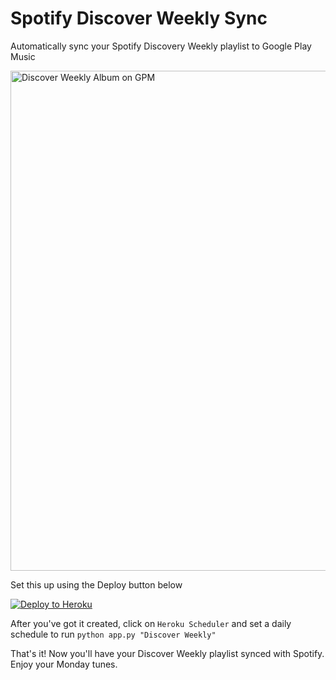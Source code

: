 # Spotify Discover Weekly Sync
Automatically sync your Spotify Discovery Weekly playlist to Google Play Music

<img src="https://dl.dropboxusercontent.com/s/i6dhb16sim6ge0d/Screenshot%202018-03-17%2010.19.05.png?dl=0" width="800" alt="Discover Weekly Album on GPM" />

Set this up using the Deploy button below

[![Deploy to Heroku](https://www.herokucdn.com/deploy/button.svg)](https://heroku.com/deploy)

After you've got it created, click on `Heroku Scheduler` and set a daily schedule to run `python app.py "Discover Weekly"`

That's it! Now you'll have your Discover Weekly playlist synced with Spotify. Enjoy your Monday tunes.
